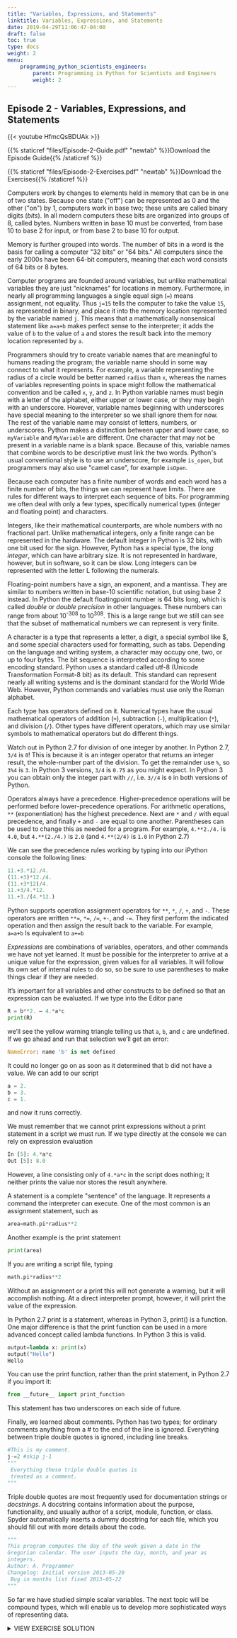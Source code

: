 ```yaml
---
title: "Variables, Expressions, and Statements"
linktitle: Variables, Expressions, and Statements
date: 2019-04-29T11:06:47-04:00
draft: false
toc: true
type: docs
weight: 2
menu:
    programming_python_scientists_engineers:
        parent: Programming in Python for Scientists and Engineers
        weight: 2
---
```


## Episode 2 - Variables, Expressions, and Statements

{{< youtube HfmcQsBDUAk >}}

{{% staticref "files/Episode-2-Guide.pdf" "newtab" %}}Download the Episode Guide{{% /staticref %}}

{{% staticref "files/Episode-2-Exercises.pdf" "newtab" %}}Download the Exercises{{% /staticref %}}

Computers work by changes to elements held in memory that can be in one of two states. 
Because one state ("off") can be represented as 0 and the other ("on") by 1, computers work in base two; these units are called binary digits (*bits*). In all modern computers these bits are organized into groups of 8, called bytes. Numbers written in base 10 must be converted, from base 10 to base 2 for input, or from base 2 to base 10 for output.

Memory is further grouped into words. The number of bits in a word is the basis for calling a computer "32 bits" or "64 bits." All computers since the early 2000s have been 64-bit computers, meaning that each word consists of 64 bits or 8 bytes.

Computer programs are founded around variables, but unlike mathematical variables they are 
just "nicknames" for locations in memory. Furthermore, in nearly all programming languages a single equal sign (`=`) means assignment, not equality. Thus 
`j=15`
tells the computer to take the value `15`, as represented in binary, and place it into the memory location represented by the variable named `j`. This means that a mathematically nonsensical statement like
`a=a+b`
makes perfect sense to the interpreter; it adds the value of `b` to the value of `a` and stores the result back into the memory location represented by `a`.

Programmers should try to create variable names that are meaningful to humans reading the 
program; the variable name should in some way connect to what it represents. For example, a variable representing the radius of a circle would be better named `radius` than `x`, whereas the names of variables representing points in space might follow the mathematical convention and be called `x`, `y`, and `z`. In Python variable names must begin with a letter of the alphabet, either upper or lower case, or they may begin with an underscore. However, variable names beginning with underscores have special meaning to the interpreter so we shall ignore them for now. The rest of the variable name may consist of letters, numbers, or underscores. Python makes a distinction between upper and lower case, so `myVariable` and `MyVariable` are different. One character that may not be present in a variable name is a blank space. Because of this, variable names that combine words to be descriptive must link the two words. Python's usual conventional style is to use an underscore, for example `is_open`, but programmers may also use "camel case", for example `isOpen`.


Because each computer has a finite number of words and each word has a finite number of 
bits, the things we can represent have limits. There are rules for different ways to interpret each sequence of bits. For programming we often deal with only a few types, specifically numerical types (integer and floating point) and characters. 

Integers, like their mathematical counterparts, are whole numbers with no fractional part. 
Unlike mathematical integers, only a finite range can be represented in the hardware. The 
default integer in Python is 32 bits, with one bit used for the sign. However, Python has a special type, the *long integer*, which can have arbitrary size. It is not represented in hardware, however, but in software, so it can be slow. Long integers can be represented with the letter L following the numerals.

Floating-point numbers have a sign, an exponent, and a mantissa. They are similar to numbers written in base-10 scientific notation, but using base 2 instead. In Python the default floatingpoint number is 64 bits long, which is called *double* or *double precision* in other languages. These numbers can range from about 10<sup>-308</sup> to 10<sup>308</sup>. This is a large range but we still can see that the subset of mathematical numbers we can represent is very finite.

A character is a type that represents a letter, a digit, a special symbol like $, and some special characters used for formatting, such as tabs. Depending on the language and writing system, a character may occupy one, two, or up to four bytes. The bit sequence is interpreted according to some encoding standard. Python uses a standard called utf-8 (Unicode Transformation Format-8 bit) as its default. This standard can represent nearly all writing systems and is the dominant standard for the World Wide Web. However, Python commands and variables must use only the Roman alphabet.

Each type has operators defined on it. Numerical types have the usual mathematical operators of addition (`+`), subtraction (`-`), multiplication (`*`), and division (`/`). Other types have different operators, which may use similar symbols to mathematical operators but do different things.
	
Watch out in Python 2.7 for division of one integer by another. In Python 2.7, `3/4` is `0`! This is because it is an integer operator that returns an integer result, the whole-number part of the division. To get the remainder use `%`, so `3%4` is `3`. In Python 3 versions, `3/4` is `0.75` as you might expect. In Python 3 you can obtain only the integer part with `//`, i.e. `3//4` is `0` in both versions of Python.

Operators always have a precedence. Higher-precedence operations will be performed before 
lower-precedence operations. For arithmetic operations, `**` (exponentiation) has the highest precedence. Next are `*` and `/` with equal precedence, and finally `+` and `-` are equal to one another. Parentheses can be used to change this as needed for a program. For example, `4.**2./4.` is `4.0`, but `4.**(2./4.)` is `2.0` (and `4.**(2/4)` is `1.0` in Python 2.7)

We can see the precedence rules working by typing into our iPython console the following lines:

```python
11.+3.*12./4.
(11.+3)*12./4.
(11.+3*12)/4.
11.+3/4.*12.
11.+3./(4.*12.)
```

Python supports operation assignment operators for `**`, `*`, `/`, `+`, and `-`. These operators are written `**=`, `*=`, `/=`, `+-`, and `-=`. They first perform the indicated operation and then assign the result back to the variable. For example,
`a=a+b`
Is equivalent to
`a+=b`

*Expressions* are combinations of variables, operators, and other commands we have not yet learned. It must be possible for the interpreter to arrive at a unique value for the expression, given values for all variables. It will follow its own set of internal rules to do so, so be sure to use parentheses to make things clear if they are needed.

It’s important for all variables and other constructs to be defined so that an expression can be evaluated. If we type into the Editor pane

```python
R = b**2. – 4.*a*c
print(R)
```
we’ll see the yellow warning triangle telling us that `a`, `b`, and `c` are undefined. If we go ahead and run that selection we’ll get an error:

```python
NameError: name 'b' is not defined
```

It could no longer go on as soon as it determined that b did not have a value. We can add to our script

```python
a = 2.
b = 3.
c = 1.
```

and now it runs correctly.

We must remember that we cannot print expressions without a print statement in a script we must run. If we type directly at the console we can rely on expression evaluation

```python
In [5]: 4.*a*c
Out [5]: 8.0
```

However, a line consisting only of `4.*a*c` in the script does nothing; it neither prints the value nor stores the result anywhere.

A statement is a complete "sentence" of the language. It represents a command the 
interpreter can execute. One of the most common is an assignment statement, such as

```python
area=math.pi*radius**2
```

Another example is the print statement

```python
print(area)
```

If you are writing a script file, typing 

```python
math.pi*radius**2
```

Without an assignment or a print this will not generate a warning, but it will accomplish nothing. At a direct interpreter prompt, however, it will print the value of the expression.

In Python 2.7 print is a statement, whereas in Python 3, print() is a function. One major 
difference is that the print function can be used in a more advanced concept called lambda 
functions. In Python 3 this is valid.

```python
output=lambda x: print(x)
output("Hello")
Hello
```

You can use the print function, rather than the print statement, in Python 2.7 if you import it:

```python
from __future__ import print_function
```

This statement has two underscores on each side of future.

Finally, we learned about comments. Python has two types; for ordinary comments anything from a # to the end of the line is ignored. Everything between triple double quotes is ignored, including line breaks.

```python
#This is my comment.
j-=2 #skip j-1
"""
 Everything these triple double quotes is
 treated as a comment.
"""
```

Triple double quotes are most frequently used for documentation strings or *docstrings*. A docstring contains information about the purpose, functionality, and usually author of a script, module, function, or class. Spyder automatically inserts a dummy docstring for each file, which you should fill out with more details about the code.

```python
"""
This program computes the day of the week given a date in the
Gregorian calendar. The user inputs the day, month, and year as
integers.
Author: A. Programmer
Changelog: Initial version 2013-05-20
 Bug in months list fixed 2013-05-22
"""
```

So far we have studied simple scalar variables. The next topic will be compound types, which will enable us to develop more sophisticated ways of representing data.

<details>
<summary>VIEW EXERCISE SOLUTION</summary>

```python
# -*- coding: utf-8 -*-
"""
    Spyder Editor

    Author:  A. Programmer
"""
import math

print 97.*33./14.+8.
#print(expression) for Python 3
print 97.*33./(14.+8.)

A=22.
B=15.
#longer form
#A=A+B 
#shorter form
A+=B
C=A*math.sqrt(B)
A=math.sqrt(B)
print A
#print (A)
D=math.sqrt(A**2)
print D, A-D
#print(D,A-D)
```

</details>
